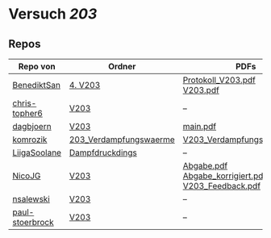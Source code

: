 # Versuch *203*

## Repos

|                 Repo von                 |                                                    Ordner                                                    |                                                                                                                                                      PDFs                                                                                                                                                      |
|------------------------------------------|--------------------------------------------------------------------------------------------------------------|----------------------------------------------------------------------------------------------------------------------------------------------------------------------------------------------------------------------------------------------------------------------------------------------------------------|
|[BenediktSan](../repo/BenediktSan)        |[4. V203](https://github.com/BenediktSan/AnfaengerPraktikum2020/tree/main/Versuche%20Semester%20III/4.%20V203)|[Protokoll_V203.pdf](https://github.com/BenediktSan/AnfaengerPraktikum2020/blob/main/Versuche%20Semester%20III/4.%20V203/Protokoll_V203.pdf)<br/>[V203.pdf](https://github.com/BenediktSan/AnfaengerPraktikum2020/blob/main/Versuche%20Semester%20III/4.%20V203/V203.pdf)                                       |
|[chris-topher6](../repo/chris-topher6)    |[V203](https://github.com/chris-topher6/Anfaenger-Praktikum/tree/master/V203)                                 |–                                                                                                                                                                                                                                                                                                               |
|[dagbjoern](../repo/dagbjoern)            |[V203](https://github.com/dagbjoern/AP-Physik/tree/master/V203)                                               |[main.pdf](https://github.com/dagbjoern/AP-Physik/blob/master/V203/main.pdf)                                                                                                                                                                                                                                    |
|[komrozik](../repo/komrozik)              |[203_Verdampfungswaerme](https://github.com/komrozik/AP2019/tree/master/203_Verdampfungswaerme)               |[V203_Verdampfungswaerme.pdf](https://github.com/komrozik/AP2019/blob/master/203_Verdampfungswaerme/V203_Verdampfungswaerme.pdf)                                                                                                                                                                                |
|[LiigaSoolane](../repo/LiigaSoolane)      |[Dampfdruckdings](https://github.com/LiigaSoolane/Paktikum/tree/main/Dampfdruckdings)                         |–                                                                                                                                                                                                                                                                                                               |
|[NicoJG](../repo/NicoJG)                  |[V203](https://github.com/NicoJG/Anfaengerpraktikum/tree/master/V203)                                         |[Abgabe.pdf](https://github.com/NicoJG/Anfaengerpraktikum/blob/master/V203/Abgabe.pdf)<br/>[Abgabe_korrigiert.pdf](https://github.com/NicoJG/Anfaengerpraktikum/blob/master/V203/Abgabe_korrigiert.pdf)<br/>[V203_Feedback.pdf](https://github.com/NicoJG/Anfaengerpraktikum/blob/master/V203/V203_Feedback.pdf)|
|[nsalewski](../repo/nsalewski)            |[V203](https://github.com/nsalewski/laboratory/tree/master/V203)                                              |–                                                                                                                                                                                                                                                                                                               |
|[paul-stoerbrock](../repo/paul-stoerbrock)|[V203](https://github.com/paul-stoerbrock/Praktikum/tree/master/V203)                                         |–                                                                                                                                                                                                                                                                                                               |
